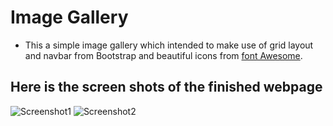 # Image Gallery
* This a simple image gallery which intended to make use of grid layout and navbar from Bootstrap and beautiful icons from [font Awesome](https://fontawesome.com/icons?d=gallery). 

## Here is the screen shots of the finished webpage
![Screenshot1](Web_Development/ImageGallery/gallery1.png)
![Screenshot2](Web_Development/ImageGallery/gallery2.png)
